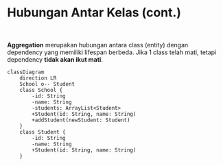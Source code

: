
# Hubungan Antar Kelas (cont.)

<br>

**Aggregation** merupakan hubungan antara class (entity) dengan dependency yang memiliki lifespan berbeda. Jika 1 class telah mati, tetapi dependency **tidak akan ikut mati**.

<div class="flex justify-center mt-16">
<div class='w-4/5'>

```mermaid
classDiagram
    direction LR
    School o-- Student
    class School {
        -id: String
        -name: String
        -students: ArrayList<Student>
        +Student(id: String, name: String)
        +addStudent(newStudent: Student)
    }
    class Student {
        -id: String
        -name: String
        +Student(id: String, name: String)
    }
```

</div>
</div>